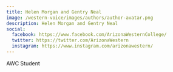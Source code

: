 ```yaml
---
title: Helen Morgan and Gentry Neal
image: /western-voice/images/authors/author-avatar.png
description: Helen Morgan and Gentry Neal
social:
  facebook: https://www.facebook.com/ArizonaWesternCollege/
  twitter: https://twitter.com/ArizonaWestern
  instagram: https://www.instagram.com/arizonawestern/
---
```


AWC Student
